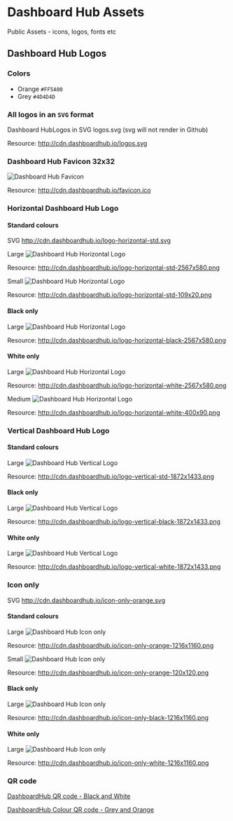 # Dashboard Hub Assets

Public Assets - icons, logos, fonts etc

## Dashboard Hub Logos

### Colors

* Orange `#FF5A00`
* Grey `#4D4D4D`

### All logos in an `SVG` format

Dashboard HubLogos in SVG logos.svg (svg will not render in Github)

Resource: http://cdn.dashboardhub.io/logos.svg

### Dashboard Hub Favicon 32x32

![Dashboard Hub Favicon](favicon.ico)

Resource: http://cdn.dashboardhub.io/favicon.ico


### Horizontal Dashboard Hub Logo

#### Standard colours

SVG http://cdn.dashboardhub.io/logo-horizontal-std.svg

Large
![Dashboard Hub Horizontal Logo](logo-horizontal-std-2567x580.png)

Resource: http://cdn.dashboardhub.io/logo-horizontal-std-2567x580.png

Small
![Dashboard Hub Horizontal Logo](logo-horizontal-std-109x20.png)

Resource: http://cdn.dashboardhub.io/logo-horizontal-std-109x20.png

#### Black only

Large
![Dashboard Hub Horizontal Logo](logo-horizontal-black-2567x580.png)

Resource: http://cdn.dashboardhub.io/logo-horizontal-black-2567x580.png

#### White only

Large
![Dashboard Hub Horizontal Logo](logo-horizontal-white-2567x580.png)

Resource: http://cdn.dashboardhub.io/logo-horizontal-white-2567x580.png

Medium
![Dashboard Hub Horizontal Logo](logo-horizontal-white-400x90.png)

Resource: http://cdn.dashboardhub.io/logo-horizontal-white-400x90.png


### Vertical Dashboard Hub Logo

#### Standard colours

Large
![Dashboard Hub Vertical Logo](logo-vertical-std-1872x1433.png)

Resource: http://cdn.dashboardhub.io/logo-vertical-std-1872x1433.png

#### Black only

Large
![Dashboard Hub Vertical Logo](logo-vertical-black-1872x1433.png)

Resource: http://cdn.dashboardhub.io/logo-vertical-black-1872x1433.png

#### White only

Large
![Dashboard Hub Vertical Logo](logo-vertical-white-1872x1433.png)

Resource: http://cdn.dashboardhub.io/logo-vertical-white-1872x1433.png


### Icon only

SVG http://cdn.dashboardhub.io/icon-only-orange.svg

#### Standard colours

Large
![Dashboard Hub Icon only](icon-only-orange-1216x1160.png)

Resource: http://cdn.dashboardhub.io/icon-only-orange-1216x1160.png

Small
![Dashboard Hub Icon only](icon-only-orange-120x120.png)

Resource: http://cdn.dashboardhub.io/icon-only-orange-120x120.png

#### Black only

Large
![Dashboard Hub Icon only](icon-only-black-1216x1160.png)

Resource: http://cdn.dashboardhub.io/icon-only-black-1216x1160.png

#### White only

Large
![Dashboard Hub Icon only](icon-only-white-1216x1160.png)

Resource: http://cdn.dashboardhub.io/icon-only-white-1216x1160.png


### QR code

[DashboardHub QR code - Black and White](dashboardhub-qr-code.svg)

[DashboardHub Colour QR code - Grey and Orange](dashboardhub-qr-code-colour.svg)
